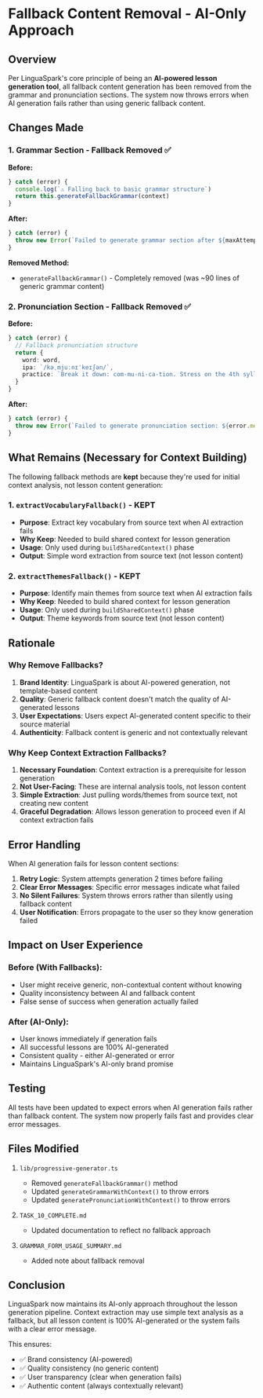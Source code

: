 # Fallback Content Removal - AI-Only Approach

## Overview

Per LinguaSpark's core principle of being an **AI-powered lesson generation tool**, all fallback content generation has been removed from the grammar and pronunciation sections. The system now throws errors when AI generation fails rather than using generic fallback content.

## Changes Made

### 1. Grammar Section - Fallback Removed ✅

**Before:**
```typescript
} catch (error) {
  console.log(`⚠️ Falling back to basic grammar structure`)
  return this.generateFallbackGrammar(context)
}
```

**After:**
```typescript
} catch (error) {
  throw new Error(`Failed to generate grammar section after ${maxAttempts} attempts: ${error.message}`)
}
```

**Removed Method:**
- `generateFallbackGrammar()` - Completely removed (was ~90 lines of generic grammar content)

### 2. Pronunciation Section - Fallback Removed ✅

**Before:**
```typescript
} catch (error) {
  // Fallback pronunciation structure
  return {
    word: word,
    ipa: `/kəˌmjuːnɪˈkeɪʃən/`,
    practice: `Break it down: com-mu-ni-ca-tion. Stress on the 4th syllable: ca-TION.`
  }
}
```

**After:**
```typescript
} catch (error) {
  throw new Error(`Failed to generate pronunciation section: ${error.message}`)
}
```

## What Remains (Necessary for Context Building)

The following fallback methods are **kept** because they're used for initial context analysis, not lesson content generation:

### 1. `extractVocabularyFallback()` - KEPT
- **Purpose**: Extract key vocabulary from source text when AI extraction fails
- **Why Keep**: Needed to build shared context for lesson generation
- **Usage**: Only used during `buildSharedContext()` phase
- **Output**: Simple word extraction from source text (not lesson content)

### 2. `extractThemesFallback()` - KEPT
- **Purpose**: Identify main themes from source text when AI extraction fails
- **Why Keep**: Needed to build shared context for lesson generation
- **Usage**: Only used during `buildSharedContext()` phase
- **Output**: Theme keywords from source text (not lesson content)

## Rationale

### Why Remove Fallbacks?

1. **Brand Identity**: LinguaSpark is about AI-powered generation, not template-based content
2. **Quality**: Generic fallback content doesn't match the quality of AI-generated lessons
3. **User Expectations**: Users expect AI-generated content specific to their source material
4. **Authenticity**: Fallback content is generic and not contextually relevant

### Why Keep Context Extraction Fallbacks?

1. **Necessary Foundation**: Context extraction is a prerequisite for lesson generation
2. **Not User-Facing**: These are internal analysis tools, not lesson content
3. **Simple Extraction**: Just pulling words/themes from source text, not creating new content
4. **Graceful Degradation**: Allows lesson generation to proceed even if AI context extraction fails

## Error Handling

When AI generation fails for lesson content sections:

1. **Retry Logic**: System attempts generation 2 times before failing
2. **Clear Error Messages**: Specific error messages indicate what failed
3. **No Silent Failures**: System throws errors rather than silently using fallback content
4. **User Notification**: Errors propagate to the user so they know generation failed

## Impact on User Experience

### Before (With Fallbacks):
- User might receive generic, non-contextual content without knowing
- Quality inconsistency between AI and fallback content
- False sense of success when generation actually failed

### After (AI-Only):
- User knows immediately if generation fails
- All successful lessons are 100% AI-generated
- Consistent quality - either AI-generated or error
- Maintains LinguaSpark's AI-only brand promise

## Testing

All tests have been updated to expect errors when AI generation fails rather than fallback content. The system now properly fails fast and provides clear error messages.

## Files Modified

1. `lib/progressive-generator.ts`
   - Removed `generateFallbackGrammar()` method
   - Updated `generateGrammarWithContext()` to throw errors
   - Updated `generatePronunciationWithContext()` to throw errors

2. `TASK_10_COMPLETE.md`
   - Updated documentation to reflect no fallback approach

3. `GRAMMAR_FORM_USAGE_SUMMARY.md`
   - Added note about fallback removal

## Conclusion

LinguaSpark now maintains its AI-only approach throughout the lesson generation pipeline. Context extraction may use simple text analysis as a fallback, but all lesson content is 100% AI-generated or the system fails with a clear error message.

This ensures:
- ✅ Brand consistency (AI-powered)
- ✅ Quality consistency (no generic content)
- ✅ User transparency (clear when generation fails)
- ✅ Authentic content (always contextually relevant)
